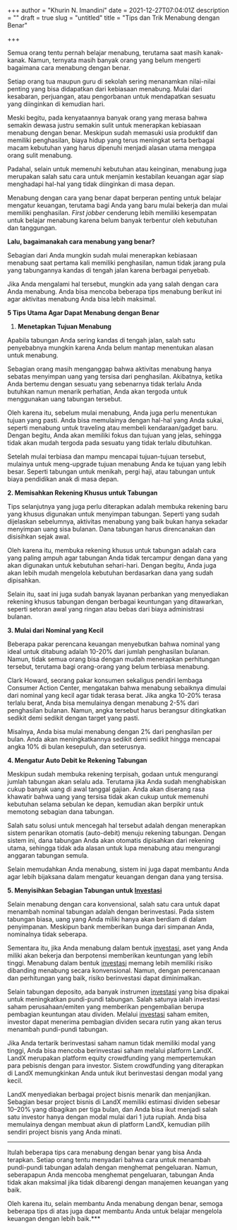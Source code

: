 +++
author = "Khurin N. Imandini"
date = 2021-12-27T07:04:01Z
description = ""
draft = true
slug = "untitled"
title = "Tips dan Trik Menabung dengan Benar"

+++


Semua orang tentu pernah belajar menabung, terutama saat masih kanak-kanak. Namun, ternyata masih banyak orang yang belum mengerti bagaimana cara menabung dengan benar.

Setiap orang tua maupun guru di sekolah sering menanamkan nilai-nilai penting yang bisa didapatkan dari kebiasaan menabung. Mulai dari kesabaran, perjuangan, atau pengorbanan untuk mendapatkan sesuatu yang diinginkan di kemudian hari.

Meski begitu, pada kenyataannya banyak orang yang merasa bahwa semakin dewasa justru semakin sulit untuk menerapkan kebiasaan menabung dengan benar. Meskipun sudah memasuki usia produktif dan memiliki penghasilan, biaya hidup yang terus meningkat serta berbagai macam kebutuhan yang harus dipenuhi menjadi alasan utama mengapa orang sulit menabung.

Padahal, selain untuk memenuhi kebutuhan atau keinginan, menabung juga merupakan salah satu cara untuk menjamin kestabilan keuangan agar siap menghadapi hal-hal yang tidak diinginkan di masa depan.

Menabung dengan cara yang benar dapat berperan penting untuk belajar mengatur keuangan, terutama bagi Anda yang baru mulai bekerja dan mulai memiliki penghasilan. _First jobber_ cenderung lebih memiliki kesempatan untuk belajar menabung karena belum banyak terbentur oleh kebutuhan dan tanggungan.

**Lalu, bagaimanakah cara menabung yang benar?**

Sebagian dari Anda mungkin sudah mulai menerapkan kebiasaan menabung saat pertama kali memiliki penghasilan, namun tidak jarang pula yang tabungannya kandas di tengah jalan karena berbagai penyebab.

Jika Anda mengalami hal tersebut, mungkin ada yang salah dengan cara Anda menabung. Anda bisa mencoba beberapa tips menabung berikut ini agar aktivitas menabung Anda bisa lebih maksimal.

**5 Tips Utama Agar Dapat Menabung dengan Benar**

1. ******Menetapkan Tujuan Menabung******

Apabila tabungan Anda sering kandas di tengah jalan, salah satu penyebabnya mungkin karena Anda belum mantap menentukan alasan untuk menabung.

Sebagian orang masih menganggap bahwa aktivitas menabung hanya sebatas menyimpan uang yang tersisa dari penghasilan. Akibatnya, ketika Anda bertemu dengan sesuatu yang sebenarnya tidak terlalu Anda butuhkan namun menarik perhatian, Anda akan tergoda untuk menggunakan uang tabungan tersebut.

Oleh karena itu, sebelum mulai menabung, Anda juga perlu menentukan tujuan yang pasti. Anda bisa memulainya dengan hal-hal yang Anda sukai, seperti menabung untuk traveling atau membeli kendaraan/gadget baru. Dengan begitu, Anda akan memiliki fokus dan tujuan yang jelas, sehingga tidak akan mudah tergoda pada sesuatu yang tidak terlalu dibutuhkan.

Setelah mulai terbiasa dan mampu mencapai tujuan-tujuan tersebut, mulainya untuk meng-upgrade tujuan menabung Anda ke tujuan yang lebih besar. Seperti tabungan untuk menikah, pergi haji, atau tabungan untuk biaya pendidikan anak di masa depan.

**2. ****Memisahkan Rekening Khusus untuk Tabungan******

Tips selanjutnya yang juga perlu diterapkan adalah membuka rekening baru yang khusus digunakan untuk menyimpan tabungan. Seperti yang sudah dijelaskan sebelumnya, aktivitas menabung yang baik bukan hanya sekadar menyimpan uang sisa bulanan. Dana tabungan harus direncanakan dan disisihkan sejak awal.

Oleh karena itu, membuka rekening khusus untuk tabungan adalah cara yang paling ampuh agar tabungan Anda tidak tercampur dengan dana yang akan digunakan untuk kebutuhan sehari-hari. Dengan begitu, Anda juga akan lebih mudah mengelola kebutuhan berdasarkan dana yang sudah dipisahkan.

Selain itu, saat ini juga sudah banyak layanan perbankan yang menyediakan rekening khusus tabungan dengan berbagai keuntungan yang ditawarkan, seperti setoran awal yang ringan atau bebas dari biaya administrasi bulanan.

**3. ****Mulai dari Nominal yang Kecil******

Beberapa pakar perencana keuangan menyebutkan bahwa nominal yang ideal untuk ditabung adalah 10-20% dari jumlah penghasilan bulanan. Namun, tidak semua orang bisa dengan mudah menerapkan perhitungan tersebut, terutama bagi orang-orang yang belum terbiasa menabung.

Clark Howard, seorang pakar konsumen sekaligus pendiri lembaga Consumer Action Center, mengatakan bahwa menabung sebaiknya dimulai dari nominal yang kecil agar tidak terasa berat. Jika angka 10-20% terasa terlalu berat, Anda bisa memulainya dengan menabung 2-5% dari penghasilan bulanan. Namun, angka tersebut harus berangsur ditingkatkan sedikit demi sedikit dengan target yang pasti.

Misalnya, Anda bisa mulai menabung dengan 2% dari penghasilan per bulan. Anda akan meningkatkannya sedikit demi sedikit hingga mencapai angka 10% di bulan kesepuluh, dan seterusnya.

**4. ****Mengatur Auto Debit ke Rekening Tabungan******

Meskipun sudah membuka rekening terpisah, godaan untuk mengurangi jumlah tabungan akan selalu ada. Terutama jika Anda sudah menghabiskan cukup banyak uang di awal tanggal gajian. Anda akan diserang rasa khawatir bahwa uang yang tersisa tidak akan cukup untuk memenuhi kebutuhan selama sebulan ke depan, kemudian akan berpikir untuk memotong sebagian dana tabungan.

Salah satu solusi untuk mencegah hal tersebut adalah dengan menerapkan sistem penarikan otomatis (auto-debit) menuju rekening tabungan. Dengan sistem ini, dana tabungan Anda akan otomatis dipisahkan dari rekening utama, sehingga tidak ada alasan untuk lupa menabung atau mengurangi anggaran tabungan semula.

Selain memudahkan Anda menabung, sistem ini juga dapat membantu Anda agar lebih bijaksana dalam mengatur keuangan dengan dana yang tersisa.

**5. ****Menyisihkan Sebagian Tabungan untuk** [**Investasi**](https://landx.id/?gclid=Cj0KCQiAwqCOBhCdARIsAEPyW9nwi5NqHHR49GyAePUYL0Od4dF99zKuM6A-0DRLjtKLAAZuyxzPJM4aAuAYEALw_wcB)****

Selain menabung dengan cara konvensional, salah satu cara untuk dapat menambah nominal tabungan adalah dengan berinvestasi. Pada sistem tabungan biasa, uang yang Anda miliki hanya akan berdiam di dalam penyimpanan. Meskipun bank memberikan bunga dari simpanan Anda, nominalnya tidak seberapa.

Sementara itu, jika Anda menabung dalam bentuk [investasi](https://landx.id/?gclid=Cj0KCQiAwqCOBhCdARIsAEPyW9nwi5NqHHR49GyAePUYL0Od4dF99zKuM6A-0DRLjtKLAAZuyxzPJM4aAuAYEALw_wcB), aset yang Anda miliki akan bekerja dan berpotensi memberikan keuntungan yang lebih tinggi. Menabung dalam bentuk [investasi](https://landx.id/?gclid=Cj0KCQiAwqCOBhCdARIsAEPyW9nwi5NqHHR49GyAePUYL0Od4dF99zKuM6A-0DRLjtKLAAZuyxzPJM4aAuAYEALw_wcB) memang lebih memiliki risiko dibanding menabung secara konvensional. Namun, dengan perencanaan dan perhitungan yang baik, risiko berinvestasi dapat diminimalkan.

Selain tabungan deposito, ada banyak instrumen [investasi](https://landx.id/?gclid=Cj0KCQiAwqCOBhCdARIsAEPyW9nwi5NqHHR49GyAePUYL0Od4dF99zKuM6A-0DRLjtKLAAZuyxzPJM4aAuAYEALw_wcB) yang bisa dipakai untuk meningkatkan pundi-pundi tabungan. Salah satunya ialah investasi saham perusahaan/emiten yang memberikan pengembalian berupa pembagian keuntungan atau dividen. Melalui [investasi](https://landx.id/?gclid=Cj0KCQiAwqCOBhCdARIsAEPyW9nwi5NqHHR49GyAePUYL0Od4dF99zKuM6A-0DRLjtKLAAZuyxzPJM4aAuAYEALw_wcB) saham emiten, investor dapat menerima pembagian dividen secara rutin yang akan terus menambah pundi-pundi tabungan.

Jika Anda tertarik berinvestasi saham namun tidak memiliki modal yang tinggi, Anda bisa mencoba berinvestasi saham melalui platform LandX. LandX merupakan platform equity crowdfunding yang mempertemukan para pebisnis dengan para investor. Sistem crowdfunding yang diterapkan di LandX memungkinkan Anda untuk ikut berinvestasi dengan modal yang kecil.

LandX menyediakan berbagai project bisnis menarik dan menjanjikan. Sebagian besar project bisnis di LandX memiliki estimasi dividen sebesar 10–20% yang dibagikan per tiga bulan, dan Anda bisa ikut menjadi salah satu investor hanya dengan modal mulai dari 1 juta rupiah. Anda bisa memulainya dengan membuat akun di platform LandX, kemudian pilih sendiri project bisnis yang Anda minati.

***

Itulah beberapa tips cara menabung dengan benar yang bisa Anda terapkan. Setiap orang tentu menyadari bahwa cara untuk menambah pundi-pundi tabungan adalah dengan menghemat pengeluaran. Namun, seberapapun Anda mencoba menghemat pengeluaran, tabungan Anda tidak akan maksimal jika tidak dibarengi dengan manajemen keuangan yang baik.

Oleh karena itu, selain membantu Anda menabung dengan benar, semoga beberapa tips di atas juga dapat membantu Anda untuk belajar mengelola keuangan dengan lebih baik.***

